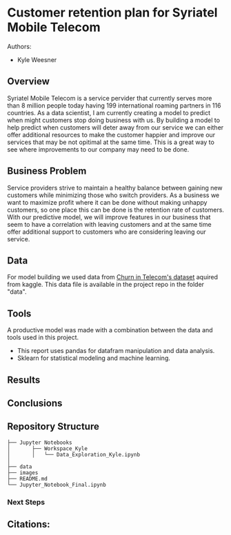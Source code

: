 # Customer retention plan for Syriatel Mobile Telecom
 
 
Authors:
- Kyle Weesner
 
## Overview
Syriatel Mobile Telecom is a service pervider that currently serves more than 8 million people today having 199 international roaming partners in 116 countries.  As a data scientist, I am currently creating a model to predict when might customers stop doing business with us.  By building a model to help predict when customers will deter away from our service we can either offer additional resources to make the customer happier and improve our services that may be not opitimal at the same time.  This is a great way to see where improvements to our company may need to be done. 


## Business Problem
Service providers strive to maintain a healthy balance between gaining new customers while minimizing those who switch providers.  As a business we want to maximize profit where it can be done without making unhappy customers, so one place this can be done is the retention rate of customers.  With our predictive model, we will improve features in our business that seem to have a correlation with leaving customers and at the same time offer additional support to customers who are considering leaving our service.  

 
## Data
For model building we used data from [Churn in Telecom's dataset](https://www.kaggle.com/datasets/becksddf/churn-in-telecoms-dataset) aquired from kaggle.  This data file is available in the project repo in the folder "data".  

 
## Tools
A productive model was made with a combination between the data and tools used in this project. 
- This report uses pandas for datafram manipulation and data analysis.  
- Sklearn for statistical modeling and machine learning.  

## Results


## Conclusions

 
## Repository Structure
```
├── Jupyter Notebooks  
│       ├── Workspace_Kyle
│       │   └── Data_Exploration_Kyle.ipynb
│
├── data
├── images
├── README.md
└── Jupyter_Notebook_Final.ipynb
```
 
### Next Steps

     

## Citations:
